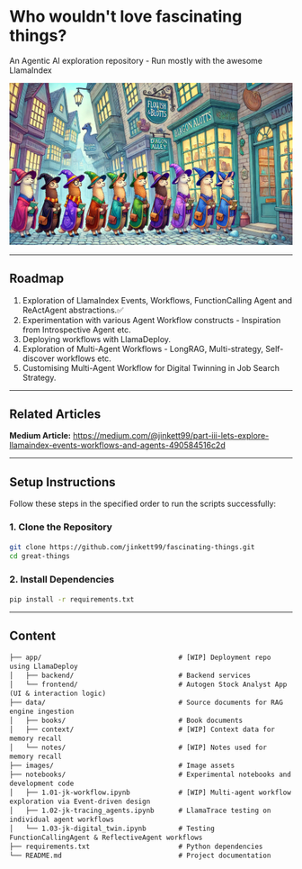 # Who wouldn't love fascinating things?
An Agentic AI exploration repository - Run mostly with the awesome LlamaIndex

![Image](images/potter_q.png)

---
## **Roadmap**
1. Exploration of LlamaIndex Events, Workflows, FunctionCalling Agent and ReActAgent abstractions.✅
2. Experimentation with various Agent Workflow constructs - Inspiration from Introspective Agent etc.
3. Deploying workflows with LlamaDeploy.
4. Exploration of Multi-Agent Workflows - LongRAG, Multi-strategy, Self-discover workflows etc. 
5. Customising Multi-Agent Workflow for Digital Twinning in Job Search Strategy. 

---
## **Related Articles**
**Medium Article:** https://medium.com/@jinkett99/part-iii-lets-explore-llamaindex-events-workflows-and-agents-490584516c2d

---
## **Setup Instructions**  

Follow these steps in the specified order to run the scripts successfully:

### **1. Clone the Repository**  
```bash
git clone https://github.com/jinkett99/fascinating-things.git
cd great-things
```

### **2. Install Dependencies**  
```bash
pip install -r requirements.txt
```

---
## **Content**
```
├── app/                                  # [WIP] Deployment repo using LlamaDeploy
│   ├── backend/                          # Backend services
│   └── frontend/                         # Autogen Stock Analyst App (UI & interaction logic)
├── data/                                 # Source documents for RAG engine ingestion
│   ├── books/                            # Book documents
│   ├── context/                          # [WIP] Context data for memory recall
│   └── notes/                            # [WIP] Notes used for memory recall
├── images/                               # Image assets
├── notebooks/                            # Experimental notebooks and development code
│   ├── 1.01-jk-workflow.ipynb            # [WIP] Multi-agent workflow exploration via Event-driven design                              
│   ├── 1.02-jk-tracing_agents.ipynb      # LlamaTrace testing on individual agent workflows
│   └── 1.03-jk-digital_twin.ipynb        # Testing FunctionCallingAgent & ReflectiveAgent workflows
├── requirements.txt                      # Python dependencies
└── README.md                             # Project documentation
```
